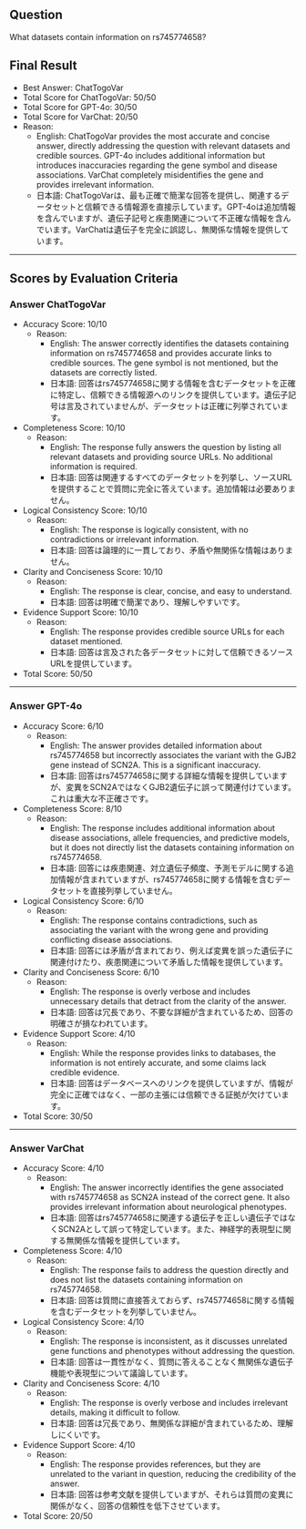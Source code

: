## Question

What datasets contain information on rs745774658?

## Final Result

- Best Answer: ChatTogoVar
- Total Score for ChatTogoVar: 50/50
- Total Score for GPT-4o: 30/50
- Total Score for VarChat: 20/50
- Reason:
  - English: ChatTogoVar provides the most accurate and concise answer, directly addressing the question with relevant datasets and credible sources. GPT-4o includes additional information but introduces inaccuracies regarding the gene symbol and disease associations. VarChat completely misidentifies the gene and provides irrelevant information.
  - 日本語: ChatTogoVarは、最も正確で簡潔な回答を提供し、関連するデータセットと信頼できる情報源を直接示しています。GPT-4oは追加情報を含んでいますが、遺伝子記号と疾患関連について不正確な情報を含んでいます。VarChatは遺伝子を完全に誤認し、無関係な情報を提供しています。

---

## Scores by Evaluation Criteria

### Answer ChatTogoVar
- Accuracy Score: 10/10
  - Reason: 
    - English: The answer correctly identifies the datasets containing information on rs745774658 and provides accurate links to credible sources. The gene symbol is not mentioned, but the datasets are correctly listed.
    - 日本語: 回答はrs745774658に関する情報を含むデータセットを正確に特定し、信頼できる情報源へのリンクを提供しています。遺伝子記号は言及されていませんが、データセットは正確に列挙されています。
- Completeness Score: 10/10
  - Reason: 
    - English: The response fully answers the question by listing all relevant datasets and providing source URLs. No additional information is required.
    - 日本語: 回答は関連するすべてのデータセットを列挙し、ソースURLを提供することで質問に完全に答えています。追加情報は必要ありません。
- Logical Consistency Score: 10/10
  - Reason: 
    - English: The response is logically consistent, with no contradictions or irrelevant information.
    - 日本語: 回答は論理的に一貫しており、矛盾や無関係な情報はありません。
- Clarity and Conciseness Score: 10/10
  - Reason: 
    - English: The response is clear, concise, and easy to understand.
    - 日本語: 回答は明確で簡潔であり、理解しやすいです。
- Evidence Support Score: 10/10
  - Reason: 
    - English: The response provides credible source URLs for each dataset mentioned.
    - 日本語: 回答は言及された各データセットに対して信頼できるソースURLを提供しています。
- Total Score: 50/50

---

### Answer GPT-4o
- Accuracy Score: 6/10
  - Reason: 
    - English: The answer provides detailed information about rs745774658 but incorrectly associates the variant with the GJB2 gene instead of SCN2A. This is a significant inaccuracy.
    - 日本語: 回答はrs745774658に関する詳細な情報を提供していますが、変異をSCN2AではなくGJB2遺伝子に誤って関連付けています。これは重大な不正確さです。
- Completeness Score: 8/10
  - Reason: 
    - English: The response includes additional information about disease associations, allele frequencies, and predictive models, but it does not directly list the datasets containing information on rs745774658.
    - 日本語: 回答には疾患関連、対立遺伝子頻度、予測モデルに関する追加情報が含まれていますが、rs745774658に関する情報を含むデータセットを直接列挙していません。
- Logical Consistency Score: 6/10
  - Reason: 
    - English: The response contains contradictions, such as associating the variant with the wrong gene and providing conflicting disease associations.
    - 日本語: 回答には矛盾が含まれており、例えば変異を誤った遺伝子に関連付けたり、疾患関連について矛盾した情報を提供しています。
- Clarity and Conciseness Score: 6/10
  - Reason: 
    - English: The response is overly verbose and includes unnecessary details that detract from the clarity of the answer.
    - 日本語: 回答は冗長であり、不要な詳細が含まれているため、回答の明確さが損なわれています。
- Evidence Support Score: 4/10
  - Reason: 
    - English: While the response provides links to databases, the information is not entirely accurate, and some claims lack credible evidence.
    - 日本語: 回答はデータベースへのリンクを提供していますが、情報が完全に正確ではなく、一部の主張には信頼できる証拠が欠けています。
- Total Score: 30/50

---

### Answer VarChat
- Accuracy Score: 4/10
  - Reason: 
    - English: The answer incorrectly identifies the gene associated with rs745774658 as SCN2A instead of the correct gene. It also provides irrelevant information about neurological phenotypes.
    - 日本語: 回答はrs745774658に関連する遺伝子を正しい遺伝子ではなくSCN2Aとして誤って特定しています。また、神経学的表現型に関する無関係な情報を提供しています。
- Completeness Score: 4/10
  - Reason: 
    - English: The response fails to address the question directly and does not list the datasets containing information on rs745774658.
    - 日本語: 回答は質問に直接答えておらず、rs745774658に関する情報を含むデータセットを列挙していません。
- Logical Consistency Score: 4/10
  - Reason: 
    - English: The response is inconsistent, as it discusses unrelated gene functions and phenotypes without addressing the question.
    - 日本語: 回答は一貫性がなく、質問に答えることなく無関係な遺伝子機能や表現型について議論しています。
- Clarity and Conciseness Score: 4/10
  - Reason: 
    - English: The response is overly verbose and includes irrelevant details, making it difficult to follow.
    - 日本語: 回答は冗長であり、無関係な詳細が含まれているため、理解しにくいです。
- Evidence Support Score: 4/10
  - Reason: 
    - English: The response provides references, but they are unrelated to the variant in question, reducing the credibility of the answer.
    - 日本語: 回答は参考文献を提供していますが、それらは質問の変異に関係がなく、回答の信頼性を低下させています。
- Total Score: 20/50